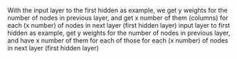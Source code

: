 With the input layer to the first hidden as example, we get y weights for the number of nodes in previous layer, and get x number of them  (columns) for each  (x number) of nodes in next layer (first hidden layer) input layer to first hidden as example, get y weights for the number of nodes in previous layer, and have x number of them for each of those for each (x number) of nodes in next layer (first hidden layer)
